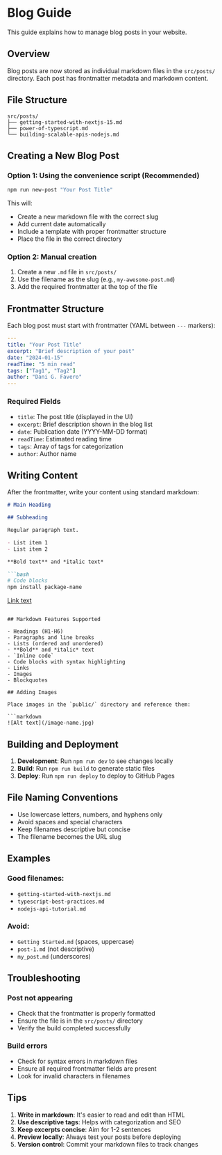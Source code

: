 # Blog Guide

This guide explains how to manage blog posts in your website.

## Overview

Blog posts are now stored as individual markdown files in the `src/posts/` directory. Each post has frontmatter metadata and markdown content.

## File Structure

```
src/posts/
├── getting-started-with-nextjs-15.md
├── power-of-typescript.md
└── building-scalable-apis-nodejs.md
```

## Creating a New Blog Post

### Option 1: Using the convenience script (Recommended)

```bash
npm run new-post "Your Post Title"
```

This will:
- Create a new markdown file with the correct slug
- Add current date automatically
- Include a template with proper frontmatter structure
- Place the file in the correct directory

### Option 2: Manual creation

1. Create a new `.md` file in `src/posts/`
2. Use the filename as the slug (e.g., `my-awesome-post.md`)
3. Add the required frontmatter at the top of the file

## Frontmatter Structure

Each blog post must start with frontmatter (YAML between `---` markers):

```yaml
---
title: "Your Post Title"
excerpt: "Brief description of your post"
date: "2024-01-15"
readTime: "5 min read"
tags: ["Tag1", "Tag2"]
author: "Dani G. Favero"
---
```

### Required Fields

- `title`: The post title (displayed in the UI)
- `excerpt`: Brief description shown in the blog list
- `date`: Publication date (YYYY-MM-DD format)
- `readTime`: Estimated reading time
- `tags`: Array of tags for categorization
- `author`: Author name

## Writing Content

After the frontmatter, write your content using standard markdown:

```markdown
# Main Heading

## Subheading

Regular paragraph text.

- List item 1
- List item 2

**Bold text** and *italic text*

```bash
# Code blocks
npm install package-name
```

[Link text](https://example.com)
```

## Markdown Features Supported

- Headings (H1-H6)
- Paragraphs and line breaks
- Lists (ordered and unordered)
- **Bold** and *italic* text
- `Inline code`
- Code blocks with syntax highlighting
- Links
- Images
- Blockquotes

## Adding Images

Place images in the `public/` directory and reference them:

```markdown
![Alt text](/image-name.jpg)
```

## Building and Deployment

1. **Development**: Run `npm run dev` to see changes locally
2. **Build**: Run `npm run build` to generate static files
3. **Deploy**: Run `npm run deploy` to deploy to GitHub Pages

## File Naming Conventions

- Use lowercase letters, numbers, and hyphens only
- Avoid spaces and special characters
- Keep filenames descriptive but concise
- The filename becomes the URL slug

## Examples

### Good filenames:
- `getting-started-with-nextjs.md`
- `typescript-best-practices.md`
- `nodejs-api-tutorial.md`

### Avoid:
- `Getting Started.md` (spaces, uppercase)
- `post-1.md` (not descriptive)
- `my_post.md` (underscores)

## Troubleshooting

### Post not appearing
- Check that the frontmatter is properly formatted
- Ensure the file is in the `src/posts/` directory
- Verify the build completed successfully

### Build errors
- Check for syntax errors in markdown files
- Ensure all required frontmatter fields are present
- Look for invalid characters in filenames

## Tips

1. **Write in markdown**: It's easier to read and edit than HTML
2. **Use descriptive tags**: Helps with categorization and SEO
3. **Keep excerpts concise**: Aim for 1-2 sentences
4. **Preview locally**: Always test your posts before deploying
5. **Version control**: Commit your markdown files to track changes 